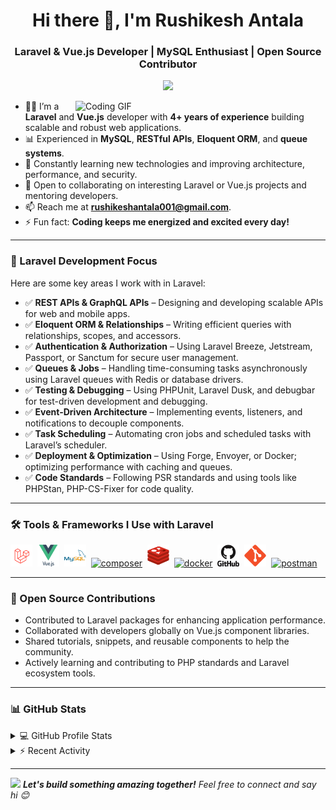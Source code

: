 <h1 align="center">Hi there 👋, I'm Rushikesh Antala</h1>
<h3 align="center">Laravel & Vue.js Developer | MySQL Enthusiast | Open Source Contributor</h3>

<p align="center">
  <a href="https://github.com/DenverCoder1/readme-typing-svg"><img src="https://readme-typing-svg.herokuapp.com/?lines=Full-stack%20web%20developer;Laravel%20and%20Vue.js%20Expert;4%2B%20Years%20Experience;Always%20Learning&center=true&width=380&height=45"></a>
</p>

<img align="right" alt="Coding GIF" src="https://github.com/abhisheknaiidu/abhisheknaiidu/blob/master/code.gif?raw=true" width="400" />

- 👨‍💻 I’m a **Laravel** and **Vue.js** developer with **4+ years of experience** building scalable and robust web applications.
- 📊 Experienced in **MySQL**, **RESTful APIs**, **Eloquent ORM**, and **queue systems**.
- 🌱 Constantly learning new technologies and improving architecture, performance, and security.
- 🤝 Open to collaborating on interesting Laravel or Vue.js projects and mentoring developers.
- 📫 Reach me at **rushikeshantala001@gmail.com**.
- ⚡ Fun fact: **Coding keeps me energized and excited every day!**

---

### 🚀 Laravel Development Focus

Here are some key areas I work with in Laravel:

- ✅ **REST APIs & GraphQL APIs** – Designing and developing scalable APIs for web and mobile apps.
- ✅ **Eloquent ORM & Relationships** – Writing efficient queries with relationships, scopes, and accessors.
- ✅ **Authentication & Authorization** – Using Laravel Breeze, Jetstream, Passport, or Sanctum for secure user management.
- ✅ **Queues & Jobs** – Handling time-consuming tasks asynchronously using Laravel queues with Redis or database drivers.
- ✅ **Testing & Debugging** – Using PHPUnit, Laravel Dusk, and debugbar for test-driven development and debugging.
- ✅ **Event-Driven Architecture** – Implementing events, listeners, and notifications to decouple components.
- ✅ **Task Scheduling** – Automating cron jobs and scheduled tasks with Laravel’s scheduler.
- ✅ **Deployment & Optimization** – Using Forge, Envoyer, or Docker; optimizing performance with caching and queues.
- ✅ **Code Standards** – Following PSR standards and using tools like PHPStan, PHP-CS-Fixer for code quality.

---

### 🛠 Tools & Frameworks I Use with Laravel

<p align="left"> 
  <a href="https://laravel.com" target="_blank"><img src="https://raw.githubusercontent.com/edent/SuperTinyIcons/master/images/svg/laravel.svg" alt="laravel" width="35" height="35"/></a>&nbsp;
  <a href="https://vuejs.org" target="_blank"><img src="https://raw.githubusercontent.com/devicons/devicon/master/icons/vuejs/vuejs-original-wordmark.svg" alt="vuejs" width="35" height="35"/></a>&nbsp;
  <a href="https://www.mysql.com/" target="_blank"><img src="https://raw.githubusercontent.com/devicons/devicon/master/icons/mysql/mysql-original-wordmark.svg" alt="mysql" width="35" height="35"/></a>&nbsp;
  <a href="https://getcomposer.org/" target="_blank"><img src="https://raw.githubusercontent.com/laravel/art/master/logo-lockup/logo-mark.svg" alt="composer" width="35" height="35"/></a>&nbsp;
  <a href="https://redis.io/" target="_blank"><img src="https://raw.githubusercontent.com/devicons/devicon/master/icons/redis/redis-original.svg" alt="redis" width="35" height="35"/></a>&nbsp;
  <a href="https://docker.com" target="_blank"><img src="https://www.docker.com/wp-content/uploads/2022/03/Moby-logo.png" alt="docker" width="35" height="35"/></a>&nbsp;
  <a href="https://github.com/" target="_blank"><img src="https://raw.githubusercontent.com/devicons/devicon/master/icons/github/github-original-wordmark.svg" alt="github" width="35" height="35"/></a>&nbsp;
  <a href="https://git-scm.com/" target="_blank"><img src="https://raw.githubusercontent.com/devicons/devicon/master/icons/git/git-original.svg" alt="git" width="35" height="35"/></a>&nbsp;
  <a href="https://postman.com" target="_blank"><img src="https://www.vectorlogo.zone/logos/getpostman/getpostman-icon.svg" alt="postman" width="35" height="35"/></a>&nbsp;
</p>

---

### 📂 Open Source Contributions

- Contributed to Laravel packages for enhancing application performance.
- Collaborated with developers globally on Vue.js component libraries.
- Shared tutorials, snippets, and reusable components to help the community.
- Actively learning and contributing to PHP standards and Laravel ecosystem tools.

---

### 📊 GitHub Stats

<details>
  <summary>💻 GitHub Profile Stats</summary>
  <br/>
  <a href="https://github.com/irushikeshantala"><img alt="Rushikesh's GitHub Stats" src="https://github-readme-stats.vercel.app/api/?username=irushikeshantala&show_icons=true&count_private=true&theme=react&hide_border=true"/></a>
</details>

<details>
  <summary>⚡ Recent Activity</summary>
  <br/>
  <a href="https://github.com/irushikeshantala"><img alt="Rushikesh's Activity Graph" src="https://activity-graph.herokuapp.com/graph?username=irushikeshantala&bg_color=1F222E&color=F8D866&line=F85D7F&point=FFFFFF&hide_border=true"/></a>
  <p><i>Note: This graph may not load if the service is down.</i></p>
</details>

---

<img src="https://media.giphy.com/media/LnQjpWaON8nhr21vNW/giphy.gif" width="60"> <em><b>Let's build something amazing together!</b> Feel free to connect and say hi 😊</em>
